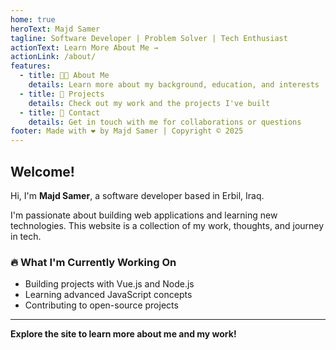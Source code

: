 ```yaml
---
home: true
heroText: Majd Samer
tagline: Software Developer | Problem Solver | Tech Enthusiast
actionText: Learn More About Me →
actionLink: /about/
features:
  - title: 👨‍💻 About Me
    details: Learn more about my background, education, and interests
  - title: 🚀 Projects
    details: Check out my work and the projects I've built
  - title: 📧 Contact
    details: Get in touch with me for collaborations or questions
footer: Made with ❤️ by Majd Samer | Copyright © 2025
---
```


## Welcome!

Hi, I'm **Majd Samer**, a software developer based in Erbil, Iraq. 

I'm passionate about building web applications and learning new technologies. This website is a collection of my work, thoughts, and journey in tech.

### 🔥 What I'm Currently Working On

- Building projects with Vue.js and Node.js
- Learning advanced JavaScript concepts
- Contributing to open-source projects

---

**Explore the site to learn more about me and my work!**